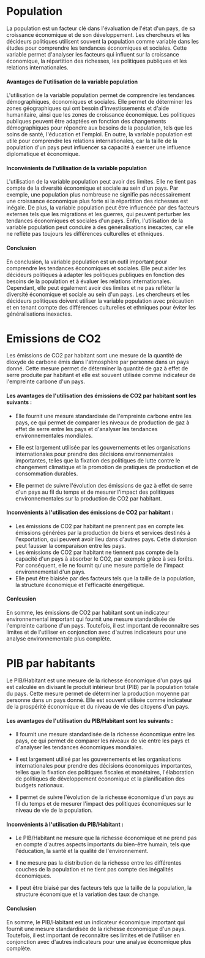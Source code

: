 # Population 

La population est un facteur clé dans l'évaluation de l'état d'un pays, de sa croissance économique et de son développement. Les chercheurs et les décideurs politiques utilisent souvent la population comme variable dans les études pour comprendre les tendances économiques et sociales. Cette variable permet d'analyser les facteurs qui influent sur la croissance économique, la répartition des richesses, les politiques publiques et les relations internationales.  

#### Avantages de l'utilisation de la variable population  

L'utilisation de la variable population permet de comprendre les tendances démographiques, économiques et sociales. Elle permet de déterminer les zones géographiques qui ont besoin d'investissements et d'aide humanitaire, ainsi que les zones de croissance économique. Les politiques publiques peuvent être adaptées en fonction des changements démographiques pour répondre aux besoins de la population, tels que les soins de santé, l'éducation et l'emploi. En outre, la variable population est utile pour comprendre les relations internationales, car la taille de la population d'un pays peut influencer sa capacité à exercer une influence diplomatique et économique.

#### Inconvénients de l'utilisation de la variable population  

L'utilisation de la variable population peut avoir des limites. Elle ne tient pas compte de la diversité économique et sociale au sein d'un pays. Par exemple, une population plus nombreuse ne signifie pas nécessairement une croissance économique plus forte si la répartition des richesses est inégale. De plus, la variable population peut être influencée par des facteurs externes tels que les migrations et les guerres, qui peuvent perturber les tendances économiques et sociales d'un pays. Enfin, l'utilisation de la variable population peut conduire à des généralisations inexactes, car elle ne reflète pas toujours les différences culturelles et ethniques.  

#### Conclusion  

En conclusion, la variable population est un outil important pour comprendre les tendances économiques et sociales. Elle peut aider les décideurs politiques à adapter les politiques publiques en fonction des besoins de la population et à évaluer les relations internationales. Cependant, elle peut également avoir des limites et ne pas refléter la diversité économique et sociale au sein d'un pays. Les chercheurs et les décideurs politiques doivent utiliser la variable population avec précaution et en tenant compte des différences culturelles et ethniques pour éviter les généralisations inexactes.  


# Emissions de CO2

Les émissions de CO2 par habitant sont une mesure de la quantité de dioxyde de carbone émis dans l'atmosphère par personne dans un pays donné. Cette mesure permet de déterminer la quantité de gaz à effet de serre produite par habitant et elle est souvent utilisée comme indicateur de l'empreinte carbone d'un pays.

#### Les avantages de l'utilisation des émissions de CO2 par habitant sont les suivants :

- Elle fournit une mesure standardisée de l'empreinte carbone entre les pays, ce qui permet de comparer les niveaux de production de gaz à effet de serre entre les pays et d'analyser les tendances environnementales mondiales.

- Elle est largement utilisée par les gouvernements et les organisations internationales pour prendre des décisions environnementales importantes, telles que la fixation des politiques de lutte contre le changement climatique et la promotion de pratiques de production et de consommation durables.

- Elle permet de suivre l'évolution des émissions de gaz à effet de serre d'un pays au fil du temps et de mesurer l'impact des politiques environnementales sur la production de CO2 par habitant.

#### Inconvénients à l'utilisation des émissions de CO2 par habitant :
- Les émissions de CO2 par habitant ne prennent pas en compte les émissions générées par la production de biens et services destinés à l'exportation, qui peuvent avoir lieu dans d'autres pays. Cette distorsion peut fausser la comparaison entre les pays.
- Les émissions de CO2 par habitant ne tiennent pas compte de la capacité d'un pays à absorber le CO2, par exemple grâce à ses forêts. Par conséquent, elle ne fournit qu'une mesure partielle de l'impact environnemental d'un pays.
- Elle peut être biaisée par des facteurs tels que la taille de la population, la structure économique et l'efficacité énergétique.

#### Conlcusion 

En somme, les émissions de CO2 par habitant sont un indicateur environnemental important qui fournit une mesure standardisée de l'empreinte carbone d'un pays. Toutefois, il est important de reconnaître ses limites et de l'utiliser en conjonction avec d'autres indicateurs pour une analyse environnementale plus complète.

# PIB par habitants
Le PIB/Habitant est une mesure de la richesse économique d'un pays qui est calculée en divisant le produit intérieur brut (PIB) par la population totale du pays. Cette mesure permet de déterminer la production moyenne par personne dans un pays donné. Elle est souvent utilisée comme indicateur de la prospérité économique et du niveau de vie des citoyens d'un pays.

#### Les avantages de l'utilisation du PIB/Habitant sont les suivants :

- Il fournit une mesure standardisée de la richesse économique entre les pays, ce qui permet de comparer les niveaux de vie entre les pays et d'analyser les tendances économiques mondiales.
 
- Il est largement utilisé par les gouvernements et les organisations internationales pour prendre des décisions économiques importantes, telles que la fixation des politiques fiscales et monétaires, l'élaboration de politiques de développement économique et la planification des budgets nationaux.

- Il permet de suivre l'évolution de la richesse économique d'un pays au fil du temps et de mesurer l'impact des politiques économiques sur le niveau de vie de la population.

#### Inconvénients à l'utilisation du PIB/Habitant :

- Le PIB/Habitant ne mesure que la richesse économique et ne prend pas en compte d'autres aspects importants du bien-être humain, tels que l'éducation, la santé et la qualité de l'environnement.

- Il ne mesure pas la distribution de la richesse entre les différentes couches de la population et ne tient pas compte des inégalités économiques.

- Il peut être biaisé par des facteurs tels que la taille de la population, la structure économique et la variation des taux de change.

#### Conclusion  

En somme, le PIB/Habitant est un indicateur économique important qui fournit une mesure standardisée de la richesse économique d'un pays. Toutefois, il est important de reconnaître ses limites et de l'utiliser en conjonction avec d'autres indicateurs pour une analyse économique plus complète.  

<br><br><br><br>








